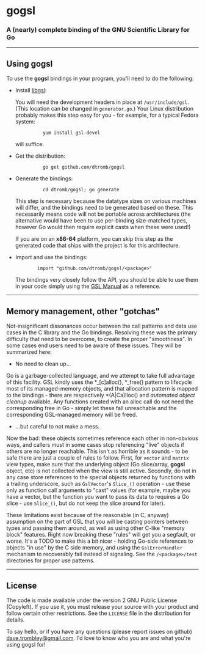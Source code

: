 # gogsl
### A (nearly) complete binding of the GNU Scientific Library for Go

___

## Using gogsl
To use the **gogsl** bindings in your program, you'll need to do the following:

* Install [libgsl](https://www.gnu.org/software/gsl/):
    
    You will need the development headers in place at `/usr/include/gsl`.  (This location can be changed in `generator.go`.)  Your Linux distribution probably makes this step easy for you - for example, for a typical Fedora system:

                yum install gsl-devel
                
    will suffice.
* Get the distribution:
        
                go get github.com/dtromb/gogsl

* Generate the bindings:
                
                cd dtromb/gogsl; go generate


    This step is necessary because the datatype sizes on various machines will differ, and the bindings need to be generated based on these. This necessarily means code will not be portable across architectures (the alternative would have been to use per-binding size-matched types, however Go would then require explicit casts when these were used!)
    
    If you are on an **x86-64** platform, you can skip this step as the generated code that ships with the project is for this architecture.
    
*   Import and use the bindings:
    
                import "github.com/dtromb/gogsl/<package>"

    The bindings very closely follow the API, you should be able to use them in your code simply using the  [GSL Manual](https://www.gnu.org/software/gsl/manual) as a reference.
    
---

## Memory management, other "gotchas"

Not-insignificant dissonances occur between the call patterns and data use cases in the C library and the Go bindings.  Resolving these was the primary difficulty that need to be overcome, to create the proper "smoothness".  In some cases end users need to be aware of these issues.   They will be summarized here:

* No need to clean up...

Go is a garbage-collected language, and we attempt to take full advantage of this facility.   GSL kindly uses the *_[c]alloc(), *_free() pattern to lifecycle most of its managed-memory objects, and that allocation pattern is mapped to the bindings - there are respectively *(A|Ca)lloc() and *automated object cleanup* available.  Any functions created with an alloc call do not need the corresponding free in Go - simply let these fall unreachable and the corresponding GSL-managed memory will be freed.

* ...but careful to not make a mess.

Now the bad:  these objects sometimes reference each other in non-obvious ways, and callers must in some cases stop referencing "live" objects if others are no longer reachable.  This isn't as horrible as it sounds - to be safe there are just a couple of rules to follow.   First, for `vector` and `matrix` view types, make sure that the underlying object (Go slice/array, **gogsl** object, etc) is not collected when the view is still active. Secondly, do not in any case store references to the special objects returned by functions with a trailing underscore, such as `GslVector`'s `Slice_()` operation - use these only as function call arguments to "cast" values (for example, maybe you have a vector, but the function you want to pass its data to requires a Go slice - use `Slice_()`, but do not keep the slice around for later).   

These limitations exist because of the reasonable (in C, anyway) assumption on the part of GSL that you will be casting pointers between types and passing them around, as well as using other C-like "memory block" features.  Right now breaking these "rules" will get you a segfault, or worse.   It's a TODO to make this a bit nicer - holding Go-side references to objects "in use" by the C side memory, and using the `GslErrorHandler` mechanism to recoverably fail instead of  signaling.  See the `/<package>/test` directories for proper use patterns.

---

## License

The code is made available under the version 2 GNU Public License (Copyleft).  If you use it, you must release your source with your product and follow certain other restrictions.   See the `LICENSE` file in the distribution for details.

To say hello, or if you have any questions (please report issues on github) <dave.trombley@gmail.com>.   I'd love to know who you are and what you're using gogsl for!


